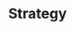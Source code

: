 ---
# This topic lives at
# https://digital.gov/topics/strategy

slug: "strategy"

# Topic Title
title: "Strategy"

# description — keep it short and clear
summary: ""


# Weight
weight: 2

# For more information on managing topics,
# see https://github.com/GSA/digitalgov.gov/wiki
---